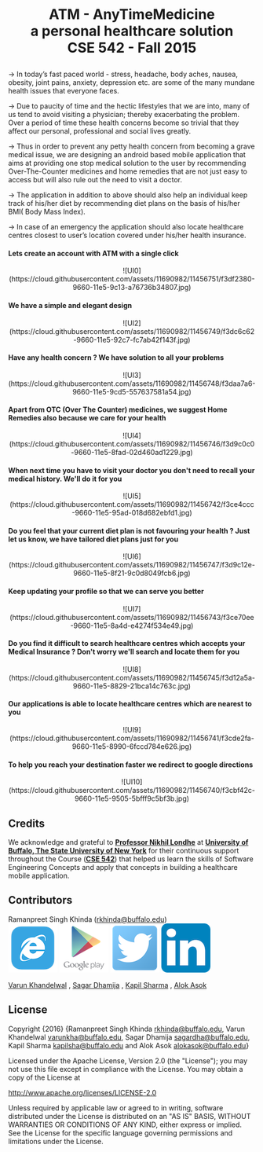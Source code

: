 # <p align="center">ATM - AnyTimeMedicine<br/>a personal healthcare solution</br>CSE 542 - Fall 2015</p>

-> In today’s fast paced world - stress, headache, body aches, nausea, obesity, joint pains, anxiety, depression etc. are some of the many mundane health issues that everyone faces.

-> Due to paucity of time and the hectic lifestyles that we are into, many of us tend to avoid visiting a physician; thereby exacerbating the problem. Over a period of time these health concerns become so trivial that they affect our personal, professional and social lives greatly.

-> Thus in order to prevent any petty health concern from becoming a grave medical issue, we are designing an android based mobile application that aims at providing one stop medical solution to the user by recommending Over-The-Counter medicines and home remedies that are not just easy to access but will also rule out the need to visit a doctor.

-> The application in addition to above should also help an individual keep track of his/her diet by recommending diet plans on the basis of his/her BMI( Body Mass Index).

-> In case of an emergency the application should also locate healthcare centres closest to user’s location covered under his/her health insurance.


#### Lets create an account with ATM with a single click
<p align="center"> ![UI0] (https://cloud.githubusercontent.com/assets/11690982/11456751/f3df2380-9660-11e5-9c13-a76736b34807.jpg)


#### We have a simple and elegant design
<p align="center"> ![UI2] (https://cloud.githubusercontent.com/assets/11690982/11456749/f3dc6c62-9660-11e5-92c7-fc7ab42f143f.jpg)


#### Have any health concern ? We have solution to all your problems
<p align="center"> ![UI3] (https://cloud.githubusercontent.com/assets/11690982/11456748/f3daa7a6-9660-11e5-9cd5-557637581a54.jpg)

#### Apart from OTC (Over The Counter) medicines, we suggest Home Remedies also because we care for your health
<p align="center"> ![UI4] (https://cloud.githubusercontent.com/assets/11690982/11456746/f3d9c0c0-9660-11e5-8fad-02d460ad1229.jpg)


#### When next time you have to visit your doctor you don't need to recall your medical history. We'll do it for you
<p align="center"> ![UI5] (https://cloud.githubusercontent.com/assets/11690982/11456742/f3ce4ccc-9660-11e5-95ad-018d682ebfd1.jpg)


#### Do you feel that your current diet plan is not favouring your health ? Just let us know, we have tailored diet plans just for you
<p align="center"> ![UI6] (https://cloud.githubusercontent.com/assets/11690982/11456747/f3d9c12e-9660-11e5-8f21-9c0d8049fcb6.jpg) 


#### Keep updating your profile so that we can serve you better
<p align="center"> ![UI7] (https://cloud.githubusercontent.com/assets/11690982/11456743/f3ce70ee-9660-11e5-8a4d-e4274f534e49.jpg)


#### Do you find it difficult to search healthcare centres which accepts your Medical Insurance ? Don't worry we'll search and locate them for you
<p align="center"> ![UI8] (https://cloud.githubusercontent.com/assets/11690982/11456745/f3d12a5a-9660-11e5-8829-21bca14c763c.jpg) 

#### Our applications is able to locate healthcare centres which are nearest to you
<p align="center"> ![UI9] (https://cloud.githubusercontent.com/assets/11690982/11456741/f3cde2fa-9660-11e5-8990-6fccd784e626.jpg) 

#### To help you reach your destination faster we redirect to google directions
<p align="center"> ![UI10] (https://cloud.githubusercontent.com/assets/11690982/11456740/f3cbf42c-9660-11e5-9505-5bfff9c5bf3b.jpg)


Credits
----------
 We acknowledge and grateful to [**Professor Nikhil Londhe**](http://www.cse.buffalo.edu/people/?u=nikhillo)   at **[University of Buffalo, The State University of New York](http://www.cse.buffalo.edu)**  for their continuous support throughout the Course ([**CSE 542**](http://www.cse.buffalo.edu/shared/course.php?e=CSE&n=542)) that helped us learn the skills of Software Engineering Concepts and apply that concepts in building a healthcare mobile application.
  
 
Contributors
------------------
Ramanpreet Singh Khinda (rkhinda@buffalo.edu)</br>
[![website](https://raw.githubusercontent.com/ramanpreet1990/CSE_586_Simplified_Amazon_Dynamo/master/Resources/ic_website.png)](https://branded.me/ramanpreet1990)		[![googleplay](https://raw.githubusercontent.com/ramanpreet1990/CSE_586_Simplified_Amazon_Dynamo/master/Resources/ic_google_play.png)](https://play.google.com/store/apps/details?id=suny.buffalo.mis.research&hl=en)		[![twitter](https://raw.githubusercontent.com/ramanpreet1990/CSE_586_Simplified_Amazon_Dynamo/master/Resources/ic_twitter.png)](https://twitter.com/dk_sunny1)		[![linkedin](https://raw.githubusercontent.com/ramanpreet1990/CSE_586_Simplified_Amazon_Dynamo/master/Resources/ic_linkedin.png)](https://www.linkedin.com/in/ramanpreet1990)

[Varun Khandelwal](https://www.linkedin.com/in/varunkhandelwal1) , [Sagar Dhamija](https://www.linkedin.com/in/sagardhamija) , [Kapil Sharma](https://www.linkedin.com/in/kapilsharma89) , [Alok Asok](https://www.linkedin.com/in/alokasok)


License
-------
Copyright {2016} 
{Ramanpreet Singh Khinda rkhinda@buffalo.edu, Varun Khandelwal varunkha@buffalo.edu, Sagar Dhamija sagardha@buffalo.edu, Kapil Sharma kapilsha@buffalo.edu and Alok Asok alokasok@buffalo.edu} 

Licensed under the Apache License, Version 2.0 (the "License"); you may not use this file except in compliance with the License. You may obtain a copy of the License at

http://www.apache.org/licenses/LICENSE-2.0

Unless required by applicable law or agreed to in writing, software distributed under the License is distributed on an "AS IS" BASIS, WITHOUT WARRANTIES OR CONDITIONS OF ANY KIND, either express or implied. See the License for the specific language governing permissions and limitations under the License.
